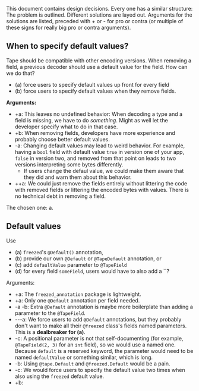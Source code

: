 This document contains design decisions.
Every one has a similar structure: The problem is outlined. Different solutions are layed out. Arguments for the solutions are listed, preceded with + or - for pro or contra (or multiple of these signs for really big pro or contra arguments).

## When to specify default values?

Tape should be compatible with other encoding versions. When removing a field, a previous decoder should use a default value for the field.
How can we do that?

- (a) force users to specify default values up front for every field
- (b) force users to specify default values when they remove fields.

**Arguments:**

- +a: This leaves no undefined behavior: When decoding a type and a field is missing, we have to do *something*. Might as well let the developer specify what to do in that case.
- +b: When removing fields, developers have more experience and probably choose better default values.
- -a: Changing default values may lead to weird behavior. For example, having a `bool` field with default value `true` in version one of your app, `false` in version two, and removed from that point on leads to two versions interpreting some bytes differently.
  - If users change the defaul value, we could make them aware that they did and warn them about this behavior.
- ++a: We could just remove the fields entirely without littering the code with removed fields or littering the encoded bytes with values. There is no technical debt in removing a field.

The chosen one: a.

## Default values

Use
- (a) `freezed`'s `@Default()` annotation,
- (b) provide our own `@Default` or `@TapeDefault` annotation, or
- (c) add `defaultValue` parameter to `@TapeField`
- (d) for every field `someField`, users would have to also add a ``?

Arguments:

- +a: The `freezed_annotation` package is lightweight.
- +a: Only one `@Default` annotation per field needed.
- -a -b: Extra `@Default` annotation is maybe more boilerplate than adding a parameter to the `@TapeField`.
- ---a: We force users to add `@Default` annotations, but they probably don't want to make all their `@freezed` class's fields named parameters. This is a **dealbreaker for (a)**.
- -c: A positional parameter is not that self-documenting (for example, `@TapeField(2, 3)` for an `int` field), so we would use a named one. Because `default` is a reserved keyword, the parameter would need to be named `defaultValue` or something similar, which is long.
- -b: Using `@tape.Default` and `@freezed.Default` would be a pain.
- -c: We would force users to specify the default value two times when also using the `freezed` default value.
- +b: 
